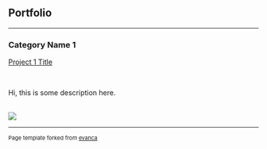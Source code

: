 ## Portfolio

---

### Category Name 1 

[Project 1 Title](/sample_page)

<br>

Hi, this is some description here.

<br>
<img src="images/dummy_thumbnail.jpg?raw=true"/>





---
<p style="font-size:11px">Page template forked from <a href="https://github.com/evanca/quick-portfolio">evanca</a></p>
<!-- Remove above link if you don't want to attibute -->
